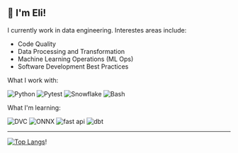 ## 👋 I'm Eli!

I currently work in data engineering. Interestes areas include:

- Code Quality
- Data Processing and Transformation
- Machine Learning Operations (ML Ops)
- Software Development Best Practices

What I work with:

![Python](https://img.shields.io/badge/Python-3776AB.svg?style=for-the-badge&logo=Python&logoColor=white)
![Pytest](https://img.shields.io/badge/Pytest-0A9EDC.svg?style=for-the-badge&logo=Pytest&logoColor=white)
![Snowflake](https://img.shields.io/badge/Snowflake-29B5E8.svg?style=for-the-badge&logo=Snowflake&logoColor=white)
![Bash](https://img.shields.io/badge/GNU%20Bash-4EAA25.svg?style=for-the-badge&logo=GNU-Bash&logoColor=white)

What I'm learning:

![DVC](https://img.shields.io/badge/DVC-13ADC7.svg?style=for-the-badge&logo=DVC&logoColor=white)
![ONNX](https://img.shields.io/badge/ONNX-005CED.svg?style=for-the-badge&logo=ONNX&logoColor=white)
![fast api](https://img.shields.io/badge/FastAPI-009688.svg?style=for-the-badge&logo=FastAPI&logoColor=white)
![dbt](https://img.shields.io/badge/dbt-FF694B.svg?style=for-the-badge&logo=dbt&logoColor=white)

---

[![Top Langs](https://github-readme-stats.vercel.app/api/top-langs/?username=eli64s&theme=vue&layout=compact)](https://github.com/eli64s/github-readme-stats)!

<!--
**eli64s/eli64s** is a ✨ _special_ ✨ repository because its `README.md` (this file) appears on your GitHub profile.
Here are some ideas to get you started:
- 🔭 I’m currently working on ...
- 🌱 I’m currently learning ...
- 👯 I’m looking to collaborate on ...
- 🤔 I’m looking for help with ...
- 💬 Ask me about ...
- 📫 How to reach me: ...
- 😄 Pronouns: ...
- ⚡ Fun fact: ...
-->

